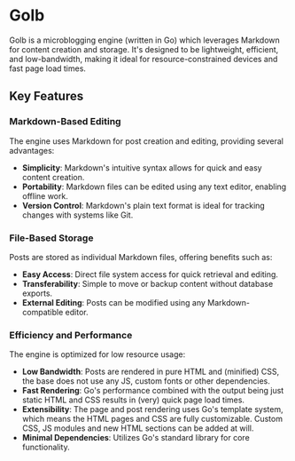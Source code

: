 # Golb

Golb is a microblogging engine (written in Go) which leverages Markdown for content creation and storage. It's designed to be lightweight, efficient, and low-bandwidth, making it ideal for resource-constrained devices and fast page load times.

## Key Features

### Markdown-Based Editing

The engine uses Markdown for post creation and editing, providing several advantages:

- **Simplicity**: Markdown's intuitive syntax allows for quick and easy content creation.
- **Portability**: Markdown files can be edited using any text editor, enabling offline work.
- **Version Control**: Markdown's plain text format is ideal for tracking changes with systems like Git.

### File-Based Storage

Posts are stored as individual Markdown files, offering benefits such as:

- **Easy Access**: Direct file system access for quick retrieval and editing.
- **Transferability**: Simple to move or backup content without database exports.
- **External Editing**: Posts can be modified using any Markdown-compatible editor.

### Efficiency and Performance

The engine is optimized for low resource usage:

- **Low Bandwidth**: Posts are rendered in pure HTML and (minified) CSS, the base does not use any JS, custom fonts or other dependencies.
- **Fast Rendering**: Go's performance combined with the output being just static HTML and CSS results in (very) quick page load times.
- **Extensibility**: The page and post rendering uses Go's template system, which means the HTML pages and CSS are fully customizable. Custom CSS, JS modules and new HTML sections can be added at will.
- **Minimal Dependencies**: Utilizes Go's standard library for core functionality.
